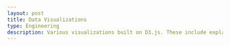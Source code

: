 ```yaml
---
layout: post
title: Data Visualizations
type: Engineering
description: Various visualizations built on D3.js. These include explanations for how to recreate the interactive graphs with different datasets, as well as experiments in different kinds of graphs.
---
```

